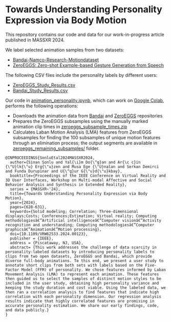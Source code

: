 # Towards Understanding Personality Expression via Body Motion
This repository contains our code and data for our work-in-progress article published in MASSXR 2024.

We label selected animation samples from two datasets:
- [Bandai-Namco-Research-Motiondataset](https://github.com/BandaiNamcoResearchInc/Bandai-Namco-Research-Motiondataset.git)
- [ZeroEGGS: Zero-shot Example-based Gesture Generation from Speech](https://github.com/ubisoft/ubisoft-laforge-ZeroEGGS.git)

The following CSV files include the personality labels by different users:
- [ZeroEGGS_Study_Results.csv](ZeroEGGS_Study_Results.csv)
- [Bandai_Study_Results.csv](Bandai_Study_Results.csv)

Our code in [animation_personality.ipynb](animation_personality.ipynb), which can work on [Google Colab](https://colab.research.google.com/), performs the following operations:
- Downloads the animation data from [Bandai](https://github.com/BandaiNamcoResearchInc/Bandai-Namco-Research-Motiondataset.git) and [ZeroEGGS](https://github.com/ubisoft/ubisoft-laforge-ZeroEGGS.git) repositories
- Prepares the ZeroEGGS subsamples using the manually marked animation clip times in [zeroeggs_subsample_times.zip](zeroeggs_subsample_times.zip)
- Calculates Laban Motion Analysis (LMA) features from ZeroEGGS subsamples for finding the 100 subsamples of unique motion features through an elimination process; the output segments are available in [zeroeggs_remaining_subsamples/](zeroeggs_remaining_subsamples) folder.

```
@INPROCEEDINGS{SonluEtal2024MASSXR2024,
  author={Sinan Sonlu and Yal{\i}m Do{\^g}an and Ar{\c c}in {\"U}lk{\"u} Erg{\"u}zen and Musa Ege {\"U}nalan and Serkan Demirci and Funda Durupinar and U{\^g}ur G{\"u}d{\"u}kbay},
  booktitle={Proceedings of the IEEE Conference on Virtual Reality and 3D User Interfaces, Workshop on Multi-modal Affective and Social Behavior Analysis and Synthesis in Extended Reality}, 
  series = {MASSXR~'24},
  title={Towards Understanding Personality Expression via Body Motion}, 
  year={2024},
  pages={628-631},
  keywords={Solid modeling; Correlation; Three-dimensional displays;Costs; Conferences;Estimation; Virtual reality; Computing methodologiesâ€”Artificial intelligenceâ€”Computer visionâ€”Activity recognition and understanding; Computing methodologiesâ€”Computer graphicsâ€”Animationâ€”Motion processing},
  doi={10.1109/VRW62533.2024.00123},
  publisher = {IEEE},
  address = {Piscataway, NJ, USA},
  abstract= {This work addresses the challenge of data scarcity in personality-labeled datasets by introducing personality labels to clips from two open datasets, ZeroEGGS and Bandai, which provide diverse full-body animations. To this end, we present a user study to annotate short clips from both sets with labels based on the Five-Factor Model (FFM) of personality. We chose features informed by Laban Movement Analysis (LMA) to represent each animation. These features then guided us to select the samples of distinct motion styles to be included in the user study, obtaining high personality variance and keeping the study duration and cost viable. Using the labeled data, we then ran a correlation analysis to find features that indicate high correlation with each personality dimension. Our regression analysis results indicate that highly correlated features are promising in accurate personality estimation. We share our early findings, code, and data publicly.}
}
```
